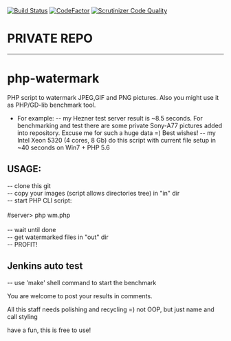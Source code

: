[![Build Status](https://travis-ci.org/far-rainbow/php-watermark.svg?branch=master)](https://travis-ci.org/far-rainbow/php-watermark)
[![CodeFactor](https://www.codefactor.io/repository/github/far-rainbow/php-watermark/badge)](https://www.codefactor.io/repository/github/far-rainbow/php-watermark)
[![Scrutinizer Code Quality](https://scrutinizer-ci.com/g/far-rainbow/php-watermark/badges/quality-score.png?b=master)](https://scrutinizer-ci.com/g/far-rainbow/php-watermark/?branch=master)
# PRIVATE REPO
--------------
# php-watermark
PHP script to watermark JPEG,GIF and PNG pictures.
Also you might use it as PHP/GD-lib benchmark tool.
- For example:
-- my Hezner test server result is ~8.5 seconds. For benchmarking and test there are some private Sony-A77 pictures added into repository. Excuse me for such a huge data =) Best wishes!
-- my Intel Xeon 5320 (4 cores, 8 Gb) do this script with current file setup in ~40 seconds on Win7 + PHP 5.6

## USAGE:
<p>
-- clone this git <br>
-- copy your images (script allows directories tree) in "in" dir<br>
-- start PHP CLI script:<br>
<br>
		#server> php wm.php  <br>
<br>
-- wait until done<br>
-- get watermarked files in "out" dir<br>
-- PROFIT!<br>
</p>

## Jenkins auto test
-- use 'make' shell command to start the benchmark

You are welcome to post your results in comments.

All this staff needs polishing and recycling =) not OOP, but just name and call styling

have a fun, this is free to use!
